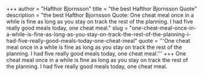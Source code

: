 +++
author = "Hafthor Bjornsson"
title = "the best Hafthor Bjornsson Quote"
description = "the best Hafthor Bjornsson Quote: One cheat meal once in a while is fine as long as you stay on track the rest of the planning. I had five really good meals today, one cheat meal."
slug = "one-cheat-meal-once-in-a-while-is-fine-as-long-as-you-stay-on-track-the-rest-of-the-planning-i-had-five-really-good-meals-today-one-cheat-meal"
quote = '''One cheat meal once in a while is fine as long as you stay on track the rest of the planning. I had five really good meals today, one cheat meal.'''
+++
One cheat meal once in a while is fine as long as you stay on track the rest of the planning. I had five really good meals today, one cheat meal.
